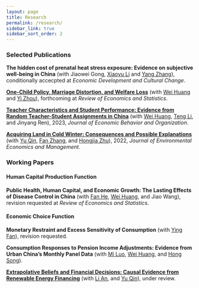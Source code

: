 ```yaml
---
layout: page
title: Research
permalink: /research/
sidebar_link: true
sidebar_sort_order: 2
---
```


### Selected Publications 

**The hidden cost of prenatal heat stress exposure: Evidence on subjective well-being in China** (with Jiaowei Gong, [Xiaoyu Li](https://www.soc.tsinghua.edu.cn/info/1179/1343.htm) and [Yang Zhang](http://ssps.ruc.edu.cn/jszy/zy/zy_grjj/f30b6c80f4d14453919b2a7ba1fbc034.htm)), conditionally accecpted at *Economic Development and Cultural Change*.

[**One-Child Policy, Marriage Distortion, and Welfare Loss**](/papers/OCP.pdf) (with [Wei Huang](https://huangweipku.com/) and [Yi Zhou](http://www.yizhoudemog.net/research.html)), forthcoming at *Review of Economics and Statistics*.


[**Teacher Characteristics and Student Performance: Evidence from Random Teacher-Student Assignments in China**](/papers/HRT.pdf) (with [Wei Huang](https://huangweipku.com/), [Teng Li](https://www.teng-li.com/), and Jinyang Ren), 2023, *Journal of Economic Behavior and Organization*. 


[**Acquiring Land in Cold Winter: Consequences and Possible Explanations**](https://papers.ssrn.com/sol3/papers.cfm?abstract_id=3479523) (with [Yu Qin](https://www.qinyurain.com/), [Fan Zhang](http://insurance.uibe.edu.cn/szdw/szdw.html?parm2=jsjs.aspx?NewsID=101&a=1&TeacherType=1), and [Hongjia Zhu](https://iesr.jnu.edu.cn/2019/0821/c17702a404499/page.htm)), 2022, *Journal of Environmental Economics and Management*.



### Working Papers
#### Human Capital Production Function

**Public Health, Human Capital, and Economic Growth: The Lasting Effects of Disease Control in China** (with [Fan He](https://ggxy.jxufe.edu.cn/news-show-6108.html), [Wei Huang](https://huangweipku.com/), and Jiao Wang), revision requested at *Review of Economics and Statistics*.


#### Economic Choice Function


**Monetary Restraint and Excess Sensitivity of Consumption** (with [Ying Fan](https://sites.google.com/view/yingfan/home)), revision requested.

 
**Consumption Responses to Pension Income Adjustments: Evidence from Urban China’s Monthly Panel Data** (with [Mi Luo](https://sites.google.com/view/mi-luo), [Wei Huang](https://huangweipku.com/), and [Hong Song](https://econ.fudan.edu.cn/info/1028/14229.htm)).

[**Extrapolative Beliefs and Financial Decisions: Causal Evidence from Renewable Energy Financing**](https://papers.ssrn.com/sol3/papers.cfm?abstract_id=3479523) (with [Li An](https://sites.google.com/site/lianfinancesite/), and [Yu Qin](http://www.qinyurain.com/)), under review.


